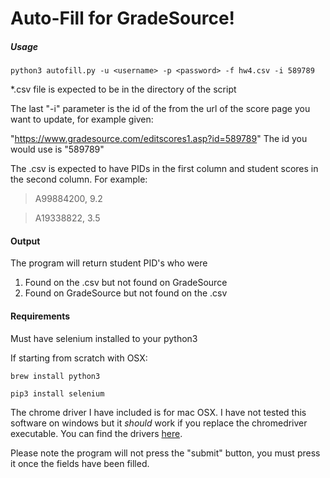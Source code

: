 # Auto-Fill for GradeSource!

##### Usage

`python3 autofill.py -u <username> -p <password> -f hw4.csv -i 589789`
 
*.csv file is expected to be in the directory of the script

The last "-i" parameter is the id of the from the url of the score page
you want to update, for example given:

"https://www.gradesource.com/editscores1.asp?id=589789"
The id you would use is "589789"

The .csv is expected to have PIDs in the first column and student scores in the second column.
For example:

>A99884200, 9.2

>A19338822, 3.5


#### Output

The program will return student PID's who were
1. Found on the .csv but not found on GradeSource
2. Found on GradeSource but not found on the .csv


#### Requirements
Must have selenium installed to your python3

If starting from scratch with OSX:

`brew install python3`

`pip3 install selenium`


The chrome driver I have included is for mac OSX. I have not tested this software on windows but it *should* work if you
replace the chromedriver executable. You can find the drivers [here](https://sites.google.com/a/chromium.org/chromedriver/downloads).

Please note the program will not press the "submit" button, you must press it once the fields have been filled.
